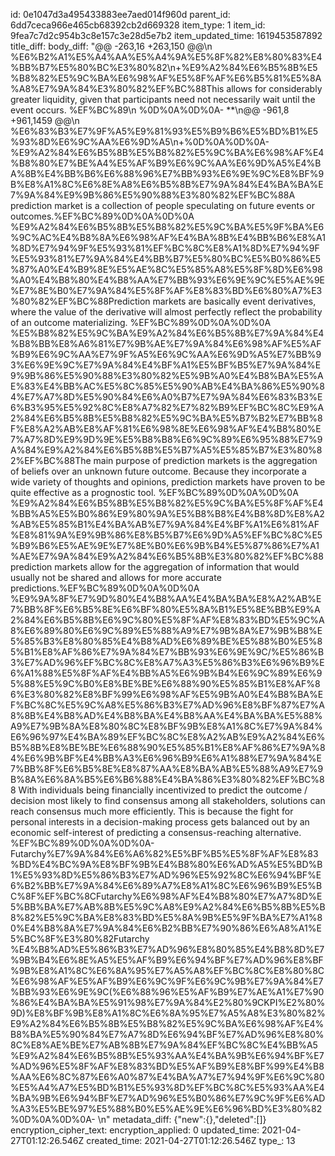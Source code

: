 id: 0e1047d3a495433883ee7aed014f960d
parent_id: 6dd7ceca966e465cb68392cb2d669328
item_type: 1
item_id: 9fea7c7d2c954b3c8e157c3e28d5e7b2
item_updated_time: 1619453587892
title_diff: 
body_diff: "@@ -263,16 +263,150 @@\\n %E6%B2%A1%E5%A4%AA%E5%A4%9A%E5%8F%82%E8%80%83%E4%BB%B7%E5%80%BC%E3%80%82\\n+%E9%A2%84%E6%B5%8B%E5%B8%82%E5%9C%BA%E6%98%AF%E5%8F%AF%E6%B5%81%E5%8A%A8%E7%9A%84%E3%80%82%EF%BC%88This allows for considerably greater liquidity, given that participants need not necessarily wait until the event occurs. %EF%BC%89\\n %0D%0A%0D%0A- **\\n@@ -961,8 +961,1459 @@\\n %E6%83%B3%E7%9F%A5%E9%81%93%E5%B9%B6%E5%BD%B1%E5%93%8D%E6%9C%AA%E6%9D%A5\\n+%0D%0A%0D%0A- %E9%A2%84%E6%B5%8B%E5%B8%82%E5%9C%BA%E6%98%AF%E4%B8%80%E7%BE%A4%E5%AF%B9%E6%9C%AA%E6%9D%A5%E4%BA%8B%E4%BB%B6%E6%88%96%E7%BB%93%E6%9E%9C%E8%BF%9B%E8%A1%8C%E6%8E%A8%E6%B5%8B%E7%9A%84%E4%BA%BA%E7%9A%84%E9%9B%86%E5%90%88%E3%80%82%EF%BC%88A prediction market is a collection of people speculating on future events or outcomes.%EF%BC%89%0D%0A%0D%0A  %E9%A2%84%E6%B5%8B%E5%B8%82%E5%9C%BA%E5%9F%BA%E6%9C%AC%E4%B8%8A%E6%98%AF%E4%BA%8B%E4%BB%B6%E8%A1%8D%E7%94%9F%E5%93%81%EF%BC%8C%E8%A1%8D%E7%94%9F%E5%93%81%E7%9A%84%E4%BB%B7%E5%80%BC%E5%B0%86%E5%87%A0%E4%B9%8E%E5%AE%8C%E5%85%A8%E5%8F%8D%E6%98%A0%E4%B8%80%E4%B8%AA%E7%BB%93%E6%9E%9C%E5%AE%9E%E7%8E%B0%E7%9A%84%E5%8F%AF%E8%83%BD%E6%80%A7%E3%80%82%EF%BC%88Prediction markets are basically event derivatives, where the value of the derivative will almost perfectly reflect the probability of an outcome materializing. %EF%BC%89%0D%0A%0D%0A  %E5%B8%82%E5%9C%BA%E9%A2%84%E6%B5%8B%E7%9A%84%E4%B8%BB%E8%A6%81%E7%9B%AE%E7%9A%84%E6%98%AF%E5%AF%B9%E6%9C%AA%E7%9F%A5%E6%9C%AA%E6%9D%A5%E7%BB%93%E6%9E%9C%E7%9A%84%E4%BF%A1%E5%BF%B5%E7%9A%84%E9%9B%86%E5%90%88%E3%80%82%E5%9B%A0%E4%B8%BA%E5%AE%83%E4%BB%AC%E5%8C%85%E5%90%AB%E4%BA%86%E5%90%84%E7%A7%8D%E5%90%84%E6%A0%B7%E7%9A%84%E6%83%B3%E6%B3%95%E5%92%8C%E8%A7%82%E7%82%B9%EF%BC%8C%E9%A2%84%E6%B5%8B%E5%B8%82%E5%9C%BA%E5%B7%B2%E7%BB%8F%E8%A2%AB%E8%AF%81%E6%98%8E%E6%98%AF%E4%B8%80%E7%A7%8D%E9%9D%9E%E5%B8%B8%E6%9C%89%E6%95%88%E7%9A%84%E9%A2%84%E6%B5%8B%E5%B7%A5%E5%85%B7%E3%80%82%EF%BC%88The main purpose of prediction markets is the aggregation of beliefs over an unknown future outcome. Because they incorporate a wide variety of thoughts and opinions, prediction markets have proven to be quite effective as a prognostic tool. %EF%BC%89%0D%0A%0D%0A  %E9%A2%84%E6%B5%8B%E5%B8%82%E5%9C%BA%E5%8F%AF%E4%BB%A5%E5%B0%86%E9%80%9A%E5%B8%B8%E4%B8%8D%E8%A2%AB%E5%85%B1%E4%BA%AB%E7%9A%84%E4%BF%A1%E6%81%AF%E8%81%9A%E9%9B%86%E8%B5%B7%E6%9D%A5%EF%BC%8C%E5%B9%B6%E5%AE%9E%E7%8E%B0%E6%9B%B4%E5%87%86%E7%A1%AE%E7%9A%84%E9%A2%84%E6%B5%8B%E3%80%82%EF%BC%88prediction markets allow for the aggregation of information that would usually not be shared and allows for more accurate predictions.%EF%BC%89%0D%0A%0D%0A  %E9%9A%8F%E7%9D%80%E4%B8%AA%E4%BA%BA%E8%A2%AB%E7%BB%8F%E6%B5%8E%E6%BF%80%E5%8A%B1%E5%8E%BB%E9%A2%84%E6%B5%8B%E6%9C%80%E5%8F%AF%E8%83%BD%E5%9C%A8%E6%89%80%E6%9C%89%E5%88%A9%E7%9B%8A%E7%9B%B8%E5%85%B3%E8%80%85%E4%B8%AD%E6%89%BE%E5%88%B0%E5%85%B1%E8%AF%86%E7%9A%84%E7%BB%93%E6%9E%9C/%E5%86%B3%E7%AD%96%EF%BC%8C%E8%A7%A3%E5%86%B3%E6%96%B9%E6%A1%88%E5%8F%AF%E4%BB%A5%E6%9B%B4%E6%9C%89%E6%95%88%E5%9C%B0%E8%BE%BE%E6%88%90%E5%85%B1%E8%AF%86%E3%80%82%E8%BF%99%E6%98%AF%E5%9B%A0%E4%B8%BA%EF%BC%8C%E5%9C%A8%E5%86%B3%E7%AD%96%E8%BF%87%E7%A8%8B%E4%B8%AD%E4%B8%BA%E4%B8%AA%E4%BA%BA%E5%88%A9%E7%9B%8A%E8%80%8C%E8%BF%9B%E8%A1%8C%E7%9A%84%E6%96%97%E4%BA%89%EF%BC%8C%E8%A2%AB%E9%A2%84%E6%B5%8B%E8%BE%BE%E6%88%90%E5%85%B1%E8%AF%86%E7%9A%84%E6%9B%BF%E4%BB%A3%E6%96%B9%E6%A1%88%E7%9A%84%E7%BB%8F%E6%B5%8E%E8%87%AA%E8%BA%AB%E5%88%A9%E7%9B%8A%E6%8A%B5%E6%B6%88%E4%BA%86%E3%80%82%EF%BC%88 With individuals being financially incentivized to predict the outcome / decision most likely to find consensus among all stakeholders, solutions can reach consensus much more efficiently. This is because the fight for personal interests in a decision-making process gets balanced out by an economic self-interest of predicting a consensus-reaching alternative. %EF%BC%89%0D%0A%0D%0A- Futarchy%E7%9A%84%E6%A6%82%E5%BF%B5%E5%8F%AF%E8%83%BD%E4%BC%9A%E8%BF%9B%E4%B8%80%E6%AD%A5%E5%BD%B1%E5%93%8D%E5%86%B3%E7%AD%96%E5%92%8C%E6%94%BF%E6%B2%BB%E7%9A%84%E6%89%A7%E8%A1%8C%E6%96%B9%E5%BC%8F%EF%BC%8CFutarchy%E6%98%AF%E4%B8%80%E7%A7%8D%E5%BB%BA%E7%AB%8B%E5%9C%A8%E9%A2%84%E6%B5%8B%E5%B8%82%E5%9C%BA%E8%83%BD%E5%8A%9B%E5%9F%BA%E7%A1%80%E4%B8%8A%E7%9A%84%E6%B2%BB%E7%90%86%E6%A8%A1%E5%BC%8F%E3%80%82Futarchy %E4%B8%AD%E5%86%B3%E7%AD%96%E8%80%85%E4%B8%8D%E7%9B%B4%E6%8E%A5%E5%AF%B9%E6%94%BF%E7%AD%96%E8%BF%9B%E8%A1%8C%E6%8A%95%E7%A5%A8%EF%BC%8C%E8%80%8C%E6%98%AF%E5%AF%B9%E6%9C%9F%E6%9C%9B%E7%9A%84%E7%BB%93%E6%9E%9C(%E6%88%96%E5%AF%B9%E7%AE%A1%E7%90%86%E4%BA%BA%E5%91%98%E7%9A%84%E2%80%9CKPI%E2%80%9D)%E8%BF%9B%E8%A1%8C%E6%8A%95%E7%A5%A8%E3%80%82%E9%A2%84%E6%B5%8B%E5%B8%82%E5%9C%BA%E6%98%AF%E4%B8%BA%E5%90%84%E7%A7%8D%E6%94%BF%E7%AD%96%E8%80%8C%E8%AE%BE%E7%AB%8B%E7%9A%84%EF%BC%8C%E4%BB%A5%E9%A2%84%E6%B5%8B%E5%93%AA%E4%BA%9B%E6%94%BF%E7%AD%96%E5%8F%AF%E8%83%BD%E5%AF%B9%E8%BF%99%E4%B8%AA%E6%8C%87%E6%A0%87%E4%BA%A7%E7%94%9F%E6%9C%80%E5%A4%A7%E5%BD%B1%E5%93%8D%EF%BC%8C%E5%93%AA%E4%BA%9B%E6%94%BF%E7%AD%96%E5%B0%86%E7%9C%9F%E6%AD%A3%E5%BE%97%E5%88%B0%E5%AE%9E%E6%96%BD%E3%80%82%0D%0A%0D%0A- \\n"
metadata_diff: {"new":{},"deleted":[]}
encryption_cipher_text: 
encryption_applied: 0
updated_time: 2021-04-27T01:12:26.546Z
created_time: 2021-04-27T01:12:26.546Z
type_: 13